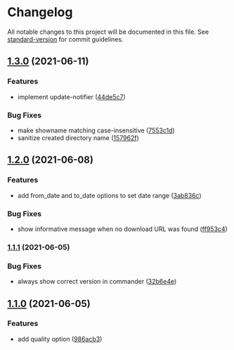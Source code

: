 # Changelog

All notable changes to this project will be documented in this file. See [standard-version](https://github.com/conventional-changelog/standard-version) for commit guidelines.

## [1.3.0](https://github.com/koenvanzuijlen/giantbomb-show-dl/compare/v1.2.0...v1.3.0) (2021-06-11)


### Features

* implement update-notifier ([44de5c7](https://github.com/koenvanzuijlen/giantbomb-show-dl/commit/44de5c7362ae96fb38f9eeb1a62a21480044fd2a))


### Bug Fixes

* make showname matching case-insensitive ([7553c1d](https://github.com/koenvanzuijlen/giantbomb-show-dl/commit/7553c1ddb37fd59510ab6d90697ad207681a882f))
* sanitize created directory name ([157962f](https://github.com/koenvanzuijlen/giantbomb-show-dl/commit/157962f57d690a0ea0626e449c91543f3c57a22e))

## [1.2.0](https://github.com/koenvanzuijlen/giantbomb-show-dl/compare/v1.1.1...v1.2.0) (2021-06-08)


### Features

* add from_date and to_date options to set date range ([3ab836c](https://github.com/koenvanzuijlen/giantbomb-show-dl/commit/3ab836c3dede8207dfab2a6af90974d4986d4de0))


### Bug Fixes

* show informative message when no download URL was found ([ff953c4](https://github.com/koenvanzuijlen/giantbomb-show-dl/commit/ff953c45b6bd2e2b5ab314908b615d8f11db4483))

### [1.1.1](https://github.com/koenvanzuijlen/giantbomb-show-dl/compare/v1.1.0...v1.1.1) (2021-06-05)


### Bug Fixes

* always show correct version in commander ([32b6e4e](https://github.com/koenvanzuijlen/giantbomb-show-dl/commit/32b6e4ee1afbb5b8c0e44bab9dad18393b739c9c))

## [1.1.0](https://github.com/koenvanzuijlen/giantbomb-show-dl/compare/v1.0.1...v1.1.0) (2021-06-05)


### Features

* add quality option ([986acb3](https://github.com/koenvanzuijlen/giantbomb-show-dl/commit/986acb37711fa5443ea3a7fd4d1674c3233cc247))
